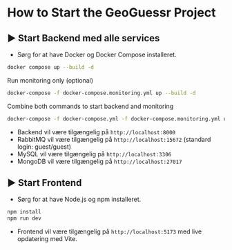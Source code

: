 
# How to Start the GeoGuessr Project

## ▶️ Start Backend med alle services
- Sørg for at have Docker og Docker Compose installeret.

```bash
docker compose up --build -d
```

Run monitoring only (optional)
```bash
docker-compose -f docker-compose.monitoring.yml up --build -d
```

Combine both commands to start backend and monitoring
```bash
docker-compose -f docker-compose.yml -f docker-compose.monitoring.yml up --build -d
```

- Backend vil være tilgængelig på `http://localhost:8000`
- RabbitMQ vil være tilgængelig på `http://localhost:15672` (standard login: guest/guest)
- MySQL vil være tilgængelig på `http://localhost:3306`
- MongoDB vil være tilgængelig på `http://localhost:27017`

## ▶️ Start Frontend
- Sørg for at have Node.js og npm installeret.

```bash
npm install
npm run dev
```

- Frontend vil være tilgængelig på `http://localhost:5173` med live opdatering med Vite.